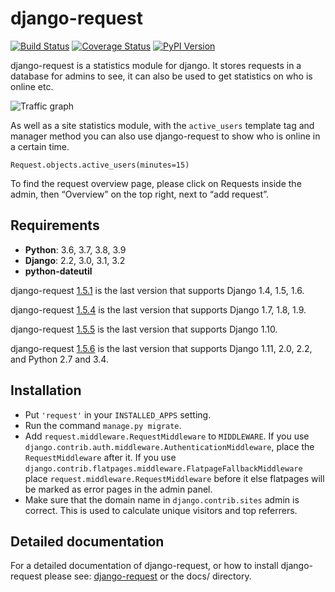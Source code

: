 django-request
==============

[![Build Status](https://github.com/django-request/django-request/workflows/Tests/badge.svg?branch=master)](https://github.com/django-request/django-request/actions)
[![Coverage Status](https://coveralls.io/repos/github/django-request/django-request/badge.svg?branch=master)](https://coveralls.io/github/django-request/django-request?branch=master)
[![PyPI Version](https://img.shields.io/pypi/v/django-request.svg)](https://pypi.org/project/django-request/)

django-request is a statistics module for django. It stores requests in a database for admins to see, it can also be used to get statistics on who is online etc.

![Traffic graph](docs/graph.png)

As well as a site statistics module, with the `active_users` template tag and manager method you can also use django-request to show who is online in a certain time.

    Request.objects.active_users(minutes=15)

To find the request overview page, please click on Requests inside the admin, then “Overview” on the top right, next to “add request”.

Requirements
------------

* **Python**: 3.6, 3.7, 3.8, 3.9
* **Django**: 2.2, 3.0, 3.1, 3.2
* **python-dateutil**

django-request [1.5.1](https://pypi.org/project/django-request/1.5.1/) is the last version that supports Django 1.4, 1.5, 1.6.

django-request [1.5.4](https://pypi.org/project/django-request/1.5.4/) is the
last version that supports Django 1.7, 1.8, 1.9.

django-request [1.5.5](https://pypi.org/project/django-request/1.5.5/) is the
last version that supports Django 1.10.

django-request [1.5.6](https://pypi.org/project/django-request/1.5.5/) is the
last version that supports Django 1.11, 2.0, 2.2, and Python 2.7 and 3.4.

Installation
------------

- Put `'request'` in your `INSTALLED_APPS` setting.
- Run the command `manage.py migrate`.
- Add `request.middleware.RequestMiddleware` to `MIDDLEWARE`. If you use `django.contrib.auth.middleware.AuthenticationMiddleware`, place the `RequestMiddleware` after it. If you use `django.contrib.flatpages.middleware.FlatpageFallbackMiddleware` place `request.middleware.RequestMiddleware` before it else flatpages will be marked as error pages in the admin panel.
- Make sure that the domain name in `django.contrib.sites` admin is correct. This is used to calculate unique visitors and top referrers.

Detailed documentation
----------------------

For a detailed documentation of django-request, or how to install django-request please see: [django-request](https://django-request.readthedocs.org/en/latest/) or the docs/ directory.
